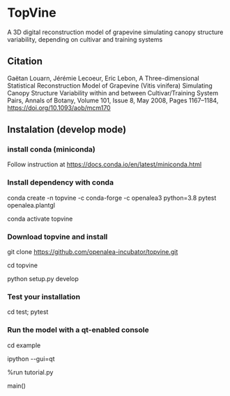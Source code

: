# TopVine

A 3D digital reconstruction model of grapevine simulating canopy structure variability, depending on cultivar and training systems

## Citation

Gaëtan Louarn, Jérémie Lecoeur, Eric Lebon, A Three-dimensional Statistical Reconstruction Model of Grapevine (Vitis vinifera) Simulating Canopy Structure Variability within and between Cultivar/Training System Pairs, Annals of Botany, Volume 101, Issue 8, May 2008, Pages 1167–1184, https://doi.org/10.1093/aob/mcm170

## Instalation (develop mode)

### install conda (miniconda)

Follow instruction at https://docs.conda.io/en/latest/miniconda.html


### Install dependency with conda
conda create -n topvine -c conda-forge -c openalea3 python=3.8 pytest openalea.plantgl


conda activate topvine


### Download topvine and install
git clone https://github.com/openalea-incubator/topvine.git

cd topvine

python setup.py develop

### Test your installation
cd test; pytest

### Run the model with a qt-enabled console
cd example

ipython --gui=qt

%run tutorial.py

main()

